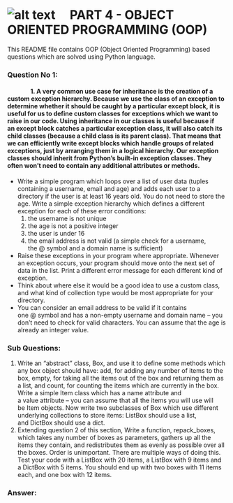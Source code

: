 # ![alt text](https://carteblanche.tech/static/static/website/images/general/logo.svg "Logo Title")  &nbsp; &nbsp;  PART 4 - OBJECT ORIENTED PROGRAMMING (OOP)

This README file contains OOP (Object Oriented Programming) based questions which are solved using Python language.

### Question No 1:
#### &nbsp; &nbsp; &nbsp; &nbsp; &nbsp; &nbsp; &nbsp; &nbsp; 1. A very common use case for inheritance is the creation of a custom exception hierarchy. Because we use the class of an exception to determine whether it should be caught by a particular except block, it is useful for us to define custom classes for exceptions which we want to raise in our code. Using inheritance in our classes is useful because if an except block catches a particular exception class, it will also catch its child classes (because a child class is its parent class). That means that we can efficiently write except blocks which handle groups of related exceptions, just by arranging them in a logical hierarchy. Our exception classes should inherit from Python’s built-in exception classes. They often won’t need to contain any additional attributes or methods.
* Write a simple program which loops over a list of user data (tuples containing a username, email and age) and adds each user to a directory if the user is at least 16 years old. You do not need to store the age. Write a simple exception hierarchy which defines a different exception for each of these error conditions:
    1. the username is not unique
    2. the age is not a positive integer
    3. the user is under 16
    4. the email address is not valid (a simple check for a username, the @ symbol and a domain name is sufficient)
* Raise these exceptions in your program where appropriate. Whenever an exception occurs, your program should move onto the next set of data in the list. Print a different error message for each different kind of exception.
* Think about where else it would be a good idea to use a custom class, and what kind of collection type would be most appropriate for your directory.
* You can consider an email address to be valid if it contains one @ symbol and has a non-empty username and domain name – you don’t need to check for valid characters. You can assume that the age is already an integer value.

### Sub Questions:

1. Write an “abstract” class, Box, and use it to define some methods which any box object should have: add, for adding any number of items to the box, empty, for taking all the items out of the box and returning them as a list, and count, for counting the items which are currently in the box. Write a simple Item class which has a name attribute and a value attribute – you can assume that all the items you will use will be Item objects. Now write two subclasses of Box which use different underlying collections to store items: ListBox should use a list, and DictBox should use a dict.
2. Extending question 2 of this section, Write a function, repack_boxes, which takes any number of boxes as parameters, gathers up all the items they contain, and redistributes them as evenly as possible over all the boxes. Order is unimportant. There are multiple ways of doing this. Test your code with a ListBox with 20 items, a ListBox with 9 items and a DictBox with 5 items. You should end up with two boxes with 11 items each, and one box with 12 items.


### Answer:
